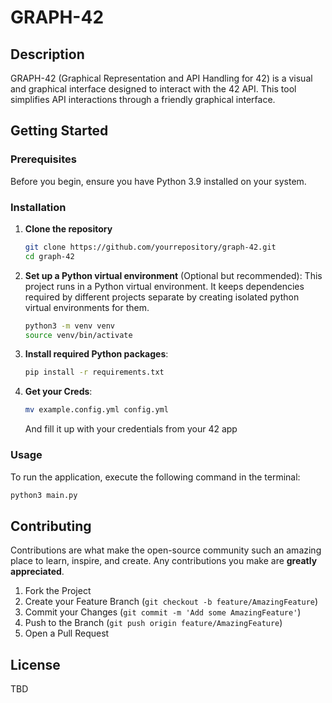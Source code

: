 
# GRAPH-42

## Description
GRAPH-42 (Graphical Representation and API Handling for 42) is a visual and graphical interface designed to interact with the 42 API. This tool simplifies API interactions  through a friendly graphical interface.

## Getting Started

### Prerequisites
Before you begin, ensure you have Python 3.9 installed on your system. 

### Installation

1. **Clone the repository**
   ```bash
   git clone https://github.com/yourrepository/graph-42.git
   cd graph-42
   ```

2. **Set up a Python virtual environment** (Optional but recommended):
   This project runs in a Python virtual environment. It keeps dependencies required by different projects separate by creating isolated python virtual environments for them.
   ```bash
   python3 -m venv venv
   source venv/bin/activate
   ```

3. **Install required Python packages**:
   ```bash
   pip install -r requirements.txt
   ```

4. **Get your Creds**:
   ```bash
   mv example.config.yml config.yml
   ```
   And fill it up with your credentials from your 42 app
### Usage
To run the application, execute the following command in the terminal:
   ```bash
   python3 main.py
   ```

## Contributing
Contributions are what make the open-source community such an amazing place to learn, inspire, and create. Any contributions you make are **greatly appreciated**.

1. Fork the Project
2. Create your Feature Branch (`git checkout -b feature/AmazingFeature`)
3. Commit your Changes (`git commit -m 'Add some AmazingFeature'`)
4. Push to the Branch (`git push origin feature/AmazingFeature`)
5. Open a Pull Request

## License
TBD
